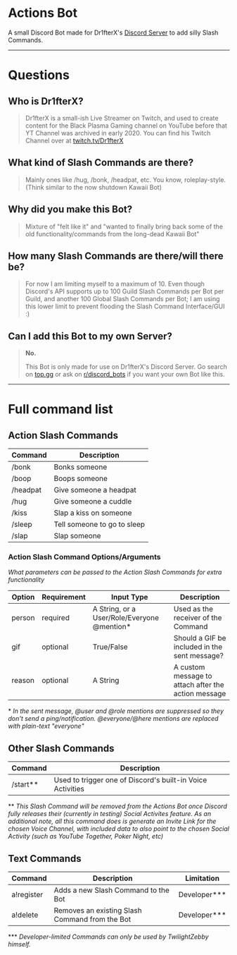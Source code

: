 # Actions Bot
A small Discord Bot made for Dr1fterX's [Discord Server](https://discord.gg/URH5E34FZf) to add silly Slash Commands.

---
# Questions

## Who is Dr1fterX?

> Dr1fterX is a small-ish Live Streamer on Twitch, and used to create content for the Black Plasma Gaming channel on YouTube before that YT Channel was archived in early 2020.
> You can find his Twitch Channel over at [twitch.tv/Dr1fterX](https://twitch.tv/Dr1fterX)

## What kind of Slash Commands are there?

> Mainly ones like /hug, /bonk, /headpat, etc. You know, roleplay-style. (Think similar to the now shutdown Kawaii Bot)


## Why did you make this Bot?

> Mixture of "felt like it" and "wanted to finally bring back some of the old functionality/commands from the long-dead Kawaii Bot"


## How many Slash Commands are there/will there be?

> For now I am limiting myself to a maximum of 10.
> Even though Discord's API supports up to 100 Guild Slash Commands per Bot per Guild, and another 100 Global Slash Commands per Bot; I am using this lower limit to prevent flooding the Slash Command Interface/GUI :)


## Can I add this Bot to my own Server?

> **No.**
> 
> This Bot is only made for use on Dr1fterX's Discord Server. Go search on [top.gg](https://top.gg) or ask on [r/discord_bots](https://www.reddit.com/r/Discord_Bots/) if you want your own Bot like this.

---
# Full command list

## Action Slash Commands

| Command  | Description                 |
|----------|-----------------------------|
| /bonk    | Bonks someone               |
| /boop    | Boops someone               |
| /headpat | Give someone a headpat      |
| /hug     | Give someone a cuddle       |
| /kiss    | Slap a kiss on someone      |
| /sleep   | Tell someone to go to sleep |
| /slap    | Slap someone                |

### Action Slash Command Options/Arguments
*What parameters can be passed to the Action Slash Commands for extra functionality*

| Option | Requirement | Input Type                                   | Description                                         |
|--------|-------------|----------------------------------------------|-----------------------------------------------------|
| person | required    | A String, or a User/Role/Everyone @mention\* | Used as the receiver of the Command                 |
| gif    | optional    | True/False                                   | Should a GIF be included in the sent message?       |
| reason | optional    | A String                                     | A custom message to attach after the action message |


\* *In the sent message, @user and @role mentions are suppressed so they don't send a ping/notification. @everyone/@here mentions are replaced with plain-text "everyone"*


## Other Slash Commands

| Command     | Description                                                |
|-------------|------------------------------------------------------------|
| /start\*\*  | Used to trigger one of Discord's built-in Voice Activities |

\*\* *This Slash Command will be removed from the Actions Bot once Discord fully releases their (currently in testing) Social Activites feature. As an additional note, all this command does is generate an Invite Link for the chosen Voice Channel, with included data to also point to the chosen Social Activity (such as YouTube Together, Poker Night, etc)*



## Text Commands

| Command    | Description                                                     | Limitation      |
|------------|-----------------------------------------------------------------|-----------------|
| a!register | Adds a new Slash Command to the Bot                             | Developer\*\*\* |
| a!delete   | Removes an existing Slash Command from the Bot                  | Developer\*\*\* |

\*\*\* *Developer-limited Commands can only be used by TwilightZebby himself.*
